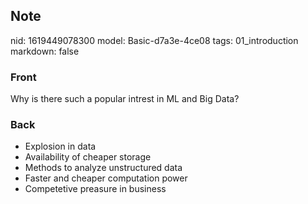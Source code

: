 ## Note
nid: 1619449078300
model: Basic-d7a3e-4ce08
tags: 01_introduction
markdown: false

### Front
Why is there such a popular intrest in ML and Big Data?

### Back
<div>
  <div>
    <ul>
      <li>Explosion in data
      <li>Availability of cheaper storage
      <li>Methods to analyze unstructured data
      <li>Faster and cheaper computation power
      <li>Competetive preasure in business
    </ul>
  </div>
</div>
